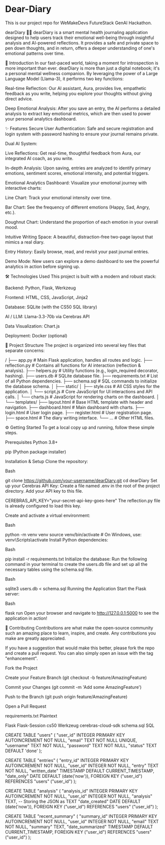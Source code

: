 # Dear-Diary
This is our project repo for WeMakeDevs FutureStack GenAI Hackathon.

dearDiary 📝✨
dearDiary is a smart mental health journaling application designed to help users track their emotional well-being through insightful analysis and AI-powered reflections. It provides a safe and private space to pen down thoughts, and in return, offers a deeper understanding of one's emotional patterns over time.

🚀 Introduction
In our fast-paced world, taking a moment for introspection is more important than ever. dearDiary is more than just a digital notebook; it's a personal mental wellness companion. By leveraging the power of a Large Language Model (Llama-3), it performs two key functions:

Real-time Reflection: Our AI assistant, Aura, provides live, empathetic feedback as you write, helping you explore your thoughts without giving direct advice.

Deep Emotional Analysis: After you save an entry, the AI performs a detailed analysis to extract key emotional metrics, which are then used to power your personal analytics dashboard.

✨ Features
Secure User Authentication: Safe and secure registration and login system with password hashing to ensure your journal remains private.

Dual AI System:

Live Reflections: Get real-time, thoughtful feedback from Aura, our integrated AI coach, as you write.

In-depth Analysis: Upon saving, entries are analyzed to identify primary emotions, sentiment scores, emotional intensity, and potential triggers.

Emotional Analytics Dashboard: Visualize your emotional journey with interactive charts:

Line Chart: Track your emotional intensity over time.

Bar Chart: See the frequency of different emotions (Happy, Sad, Angry, etc.).

Doughnut Chart: Understand the proportion of each emotion in your overall mood.

Intuitive Writing Space: A beautiful, distraction-free two-page layout that mimics a real diary.

Entry History: Easily browse, read, and revisit your past journal entries.

Demo Mode: New users can explore a demo dashboard to see the powerful analytics in action before signing up.

🛠️ Technologies Used
This project is built with a modern and robust stack:

Backend: Python, Flask, Werkzeug

Frontend: HTML, CSS, JavaScript, Jinja2

Database: SQLite (with the CS50 SQL library)

AI / LLM: Llama-3.3-70b via Cerebras API

Data Visualization: Chart.js

Deployment: Docker (optional)

📁 Project Structure
The project is organized into several key files that separate concerns:

/
├── app.py              # Main Flask application, handles all routes and logic.
├── reflection.py       # Contains all functions for AI interaction (reflection & analysis).
├── helpers.py          # Utility functions (e.g., login_required decorator, hashing).
├── users.db            # SQLite database file.
├── requirements.txt    # List of all Python dependencies.
├── schema.sql          # SQL commands to initialize the database schema.
│
├── static/
│   ├── style.css       # All CSS styles for the application.
│   └── script.js       # Core JavaScript for UI interactions and API calls.
│   └── charts.js       # JavaScript for rendering charts on the dashboard.
│
└── templates/
    ├── layout.html     # Base HTML template with header and navigation.
    ├── dashboard.html  # Main dashboard with charts.
    ├── login.html      # User login page.
    ├── register.html   # User registration page.
    ├── space.html      # The diary writing interface.
    └── ...             # Other HTML files.

⚙️ Getting Started
To get a local copy up and running, follow these simple steps.

Prerequisites
Python 3.8+

pip (Python package installer)

Installation & Setup
Clone the repository:

Bash

git clone https://github.com/your-username/dearDiary.git
cd dearDiary
Set up your Cerebras API Key:
Create a file named .env in the root of the project directory. Add your API key to this file.

CEREBRAS_API_KEY="your-secret-api-key-goes-here"
The reflection.py file is already configured to load this key.

Create and activate a virtual environment:

Bash

python -m venv venv
source venv/bin/activate  # On Windows, use: venv\Scripts\activate
Install Python dependencies:

Bash

pip install -r requirements.txt
Initialize the database:
Run the following command in your terminal to create the users.db file and set up all the necessary tables using the schema.sql file.

Bash

sqlite3 users.db < schema.sql
Running the Application
Start the Flask server:

Bash

flask run
Open your browser and navigate to http://127.0.0.1:5000 to see the application in action!

🤝 Contributing
Contributions are what make the open-source community such an amazing place to learn, inspire, and create. Any contributions you make are greatly appreciated.

If you have a suggestion that would make this better, please fork the repo and create a pull request. You can also simply open an issue with the tag "enhancement".

Fork the Project

Create your Feature Branch (git checkout -b feature/AmazingFeature)

Commit your Changes (git commit -m 'Add some AmazingFeature')

Push to the Branch (git push origin feature/AmazingFeature)

Open a Pull Request

requirements.txt
Plaintext

Flask
Flask-Session
cs50
Werkzeug
cerebras-cloud-sdk
schema.sql
SQL

CREATE TABLE "users" (
    "user_id" INTEGER PRIMARY KEY AUTOINCREMENT NOT NULL,
    "email" TEXT NOT NULL UNIQUE,
    "username" TEXT NOT NULL,
    "password" TEXT NOT NULL,
    "status" TEXT DEFAULT 'done'
);

CREATE TABLE "entries" (
    "entry_id" INTEGER PRIMARY KEY AUTOINCREMENT NOT NULL,
    "user_id" INTEGER NOT NULL,
    "entry" TEXT NOT NULL,
    "written_date" TIMESTAMP DEFAULT CURRENT_TIMESTAMP,
    "date_only" DATE DEFAULT (date('now')),
    FOREIGN KEY ("user_id") REFERENCES "users" ("user_id")
);

CREATE TABLE "analysis" (
    "analysis_id" INTEGER PRIMARY KEY AUTOINCREMENT NOT NULL,
    "user_id" INTEGER NOT NULL,
    "analysis" TEXT, -- Storing the JSON as TEXT
    "date_created" DATE DEFAULT (date('now')),
    FOREIGN KEY ("user_id") REFERENCES "users" ("user_id")
);

CREATE TABLE "recent_summary" (
    "summary_id" INTEGER PRIMARY KEY AUTOINCREMENT NOT NULL,
    "user_id" INTEGER NOT NULL,
    "email" TEXT NOT NULL,
    "summary" TEXT,
    "date_summarized" TIMESTAMP DEFAULT CURRENT_TIMESTAMP,
    FOREIGN KEY ("user_id") REFERENCES "users" ("user_id")
);